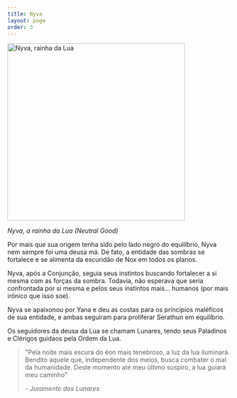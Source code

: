 ```yaml
---
title: Nyva
layout: page
order: 3
---
```


<img src="../../assets/divindades/nyva.jpg" alt="Nyva, rainha da Lua" width="400"/>

*Nyva, a rainha da Lua (Neutral Good)*

Por mais que sua origem tenha sido pelo lado negro do equilíbrio, Nyva nem sempre foi uma deusa má. De fato, a entidade das sombras se fortalece e se alimenta da escuridão de Nox em todos os planos. 

Nyva, após a Conjunção, seguia seus instintos buscando fortalecer a si mesma com as forças da sombra. Todavia, não esperava que seria confrontada por si mesma e pelos seus instintos mais... humanos (por mais irônico que isso soe). 

Nyva se apaixonou por Yana e deu as costas para os príncipios maléficos de sua entidade, e ambas seguiram para proliferar Serathun em equilíbrio. 

Os seguidores da deusa da Lua se chamam Lunares, tendo seus Paladinos e Clérigos guidaos pela Ordem da Lua. 

>
> "Pela noite mais escura do éon mais tenebroso, a luz da lua iluminará. Bendito aquele que, independente dos meios, busca combater o mal da humanidade. 
>  Deste momento até meu último suspiro, a lua guiará meu caminho"
>  
>  *- Juramento dos Lunares*